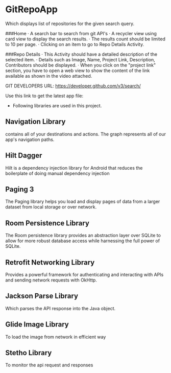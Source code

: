 # GitRepoApp

Which displays list of repositories for the given search query.

###Home
·  A search bar to search from git API's
·  A recycler view using card view to display the search results.
·  The results count should be limited to 10 per page.
·  Clicking on an item to go to Repo Details Activity.

###Repo Details
·  This Activity should have a detailed description of the selected item.
·  Details such as Image, Name, Project Link, Description, Contributors should be displayed.
·  When you click on the "project link" section, you have to open a web view to show the content of the link available as shown in the video attached.

GIT DEVELOPERS URL: https://developer.github.com/v3/search/

Use this link to get the latest app file:

* Following libraries are used in this project.

## Navigation Library
contains all of your destinations and actions. The graph represents all of our app's navigation paths.

## Hilt Dagger
Hilt is a dependency injection library for Android that reduces the boilerplate of doing manual dependency injection

## Paging 3
The Paging library helps you load and display pages of data from a larger dataset from local storage or over network.

## Room Persistence Library
The Room persistence library provides an abstraction layer over SQLite to allow for more robust database access while harnessing the full power of SQLite.

## Retrofit Networking Library
Provides a powerful framework for authenticating and interacting with APIs and sending network requests with OkHttp.

## Jackson Parse Library
Which parses the API response into the Java object.

## Glide Image Library
To load the image from network in efficient way

## Stetho Library
To monitor the api request and responses

